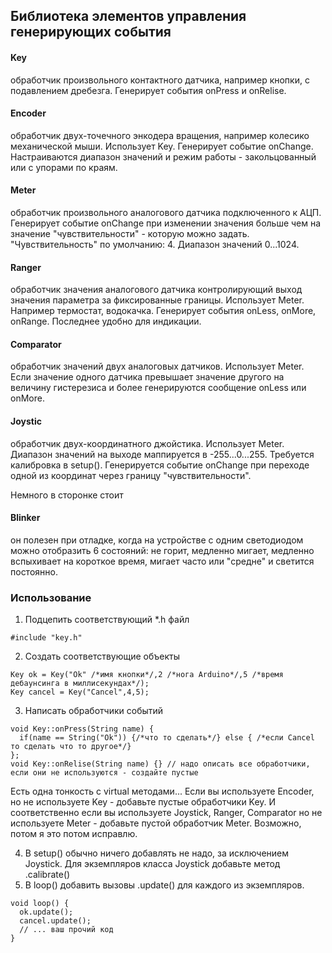﻿## Библиотека элементов управления генерирующих события

#### Key
обработчик произвольного контактного датчика, например кнопки, с подавлением дребезга. Генерирует события onPress и onRelise.

#### Encoder 
обработчик двух-точечного энкодера вращения, например колесико механической мыши. Использует Key. Генерирует событие onChange. Настраиваются диапазон значений и режим работы - закольцованный или с упорами по краям.

#### Meter
обработчик произвольного аналогового датчика подключенного к АЦП. Генерирует событие onChange при изменении значения больше чем на значение "чувствительности" - которую можно задать. "Чувствительность" по умолчанию: 4. Диапазон значений 0...1024.

#### Ranger
обработчик значения аналогового датчика контролирующий выход значения параметра за фиксированные границы. Использует Meter. Например термостат, водокачка. Генерирует события onLess, onMore, onRange. Последнее удобно для индикации. 

#### Comparator
обработчик значений двух аналоговых датчиков. Использует Meter. Если значение одного датчика превышает значение другого на величину гистерезиса и более генерируются сообщение onLess или onMore.

#### Joystic
обработчик двух-координатного джойстика. Использует Meter. Диапазон значений на выходе маппируется в -255...0...255. Требуется калибровка в setup(). Генерируется событие onChange при переходе одной из координат через границу "чувствительности".

Немного в сторонке стоит
#### Blinker
он полезен при отладке, когда на устройстве с одним светодиодом можно отобразить 6 состояний: не горит, медленно мигает, медленно вспыхивает на короткое время, мигает часто или "средне" и светится постоянно.

### Использование
1. Подцепить соответствующий *.h файл
```
#include "key.h"
```
2. Создать соответствующие объекты
```
Key ok = Key("Ok" /*имя кнопки*/,2 /*нога Arduino*/,5 /*время дебаунсинга в миллисекундах*/);
Key cancel = Key("Cancel",4,5);
```
3. Написать обработчики событий
```
void Key::onPress(String name) {
  if(name == String("Ok")) {/*что то сделать*/} else { /*если Cancel то сделать что то другое*/}
};
void Key::onRelise(String name) {} // надо описать все обработчики, если они не используются - создайте пустые
```
Есть одна тонкость c virtual методами... Если вы используете Encoder, но не используете Key - добавьте пустые обработчики Key. И соответственно если вы используете Joystick, Ranger, Comparator но не используете Meter - добавьте пустой обработчик Meter.
Возможно, потом я это потом исправлю.
 
4. В setup() обычно ничего добавлять не надо, за исключением Joystick. Для экземпляров класса Joystick добавьте метод .calibrate()
5. В loop() добавить вызовы .update() для каждого из экземпляров.
```
void loop() {
  ok.update();
  cancel.update();
  // ... ваш прочий код
}
```
